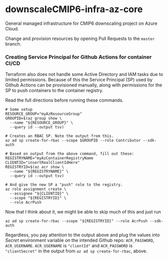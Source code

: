 # downscaleCMIP6-infra-az-core

General managed infrastructure for CMIP6 downscaling project on Azure Cloud.

Change and provision resources by opening Pull Requests to the `master` branch.

### Creating Service Principal for Github Actions for container CI/CD

Terraform also does not handle some Active Directory and IAM tasks due to limited permissions. Because of this the
Service Principal (SP) used by Github Actions can be provisioned manually, along with permissions for the SP to push
containers to the container registry.

Read the full directions before running these commands.

```
# Some setup
RESOURCE_GROUP="myAzResourceGroup"
GROUPID=$(az group show \
  --name "${RESOURCE_GROUP}" \
  --query id --output tsv)

# Creates an RBAC SP. Note the output from this.
az ad sp create-for-rbac --scope $GROUPID --role Contributor --sdk-auth

# Based on output from the above command, fill out these:
REGISTRYNAME="myAzContainerRegistryName
CLIENTID="insertRealClientIdHere"
REGISTRYID=$(az acr show \
  --name "${REGISTRYNAME}" \
  --query id --output tsv)

# And give the new SP a "push" role to the registry.
az role assignment create \
  --assignee "${CLIENTID}" \
  --scope "${REGISTRYID}" \
  --role AcrPush
```

Now that I think about it, we might be able to skip much of this and just run

```
az ad sp create-for-rbac --scope "${REGISTRYID}" --role AcrPush --sdk-auth
```

Regardless, you pay attention to the output above and plug the values into *Secret* environment variable on the intended
Github repo: `ACR_PASSWORD`, `ACR_USERNAME`. `ACR_USERNAME` is `"clientId"` and `ACR_PASSWORD` is
`"clientSecret"` in the output from `az ad sp create-for-rbac`, above.